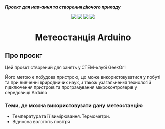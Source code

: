 <!-- <h1 align="center"><a href="https://github.com/pavloeleva/Arduino-WeatherStation-BMP280-HTU21D-LCD1602/blob/main/README.md">Arduino-WeatherStation-BMP280-HTU21D-LCD1602</a></h1> -->
<p><strong><em>Проєкт для навчання та створення діючого приладу</em></strong></p>
<div id="badges_img" align="center">
  <a href=""><img src="https://img.shields.io/badge/STEM-education-blue" /></a>
  <img src="https://img.shields.io/badge/arduino-project-yellowgreen"/>
  <img src="https://img.shields.io/badge/arduino-learning-orange"/>  
  <img src="https://img.shields.io/badge/GeekOn!-STEM--club-green"/>
</div>

<h1 align="center">Метеостанція Arduino</h1>
<h2>Про проєкт</h2>
<p>Цей проєкт створений для занять у СТЕМ-клубі GeekOn!</p>
<p>Його метою є побудова пристрою, що може використовуватися у побуті та при вивченні природничих наук, а також узагальнення технологій підключення пристроїв та програмування мікроконтролерів у середовищі Arduino</p>
<h3>Теми, де можна використовувати дану метеостанцію</h3>
<ul>
  <li>Температура та її вимірювання. Термометри.</li>
  <li>Відносна вологість повітря</li>
  </ul>
